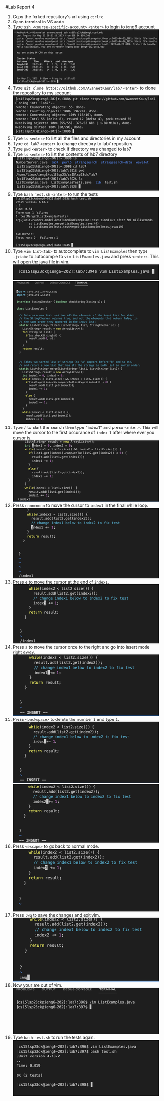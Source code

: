 #Lab Report 4

1. Copy the forked repository's url using `ctrl+c`
2. Open terminal in VS code
3. Type `ssh <course-specific-account>` `<enter>` to login to ieng6 account ![Image](lab7_1.png)
4. Type `git clone https://github.com/AvaneetKaur/lab7` `<enter>` to clone the repository to my account ![Image](lab7_2.png)
5. Type `ls` `<enter>` to list all the files and directories in my account
6. Type `cd lab7` `<enter>` to change directory to lab7 repository
7. Type `pwd` `<enter>` to check if directory was changed to lab7
8. Type `ls` `<enter>` to list the contents of lab7 directory ![Image](lab7_3.png)
9. Type `bash test.sh` `<enter>` to run the tests ![Image](lab7_4.png)
10. Type `vim List<tab>` to autocomplete to `vim ListExamples` then type `.j<tab>` to autocomple to `vim ListExamples.java` and press `<enter>`. This   will open the java file in vim. ![Image](lab7_5.png) ![Image](lab7_6.png)
11. Type `/` to start the search then type "index1" and press `<enter>`. This will move the cursor to the first occurance of `index 1` after where ever you cursor is. ![Image](lab7_7.png)
12. Press `nnnnnnnnn` to move the cursor to `index1` in the final while loop. ![Image](lab7_8.png)
13. Press `e` to move the cursor at the end of `index1`. ![Image](lab7_9.png)
14. Press `a` to move the cursor once to the right and go into insert mode right away. ![Image](lab7_10.png)
15. Press `<backspace>` to delete the number `1` and type `2`. ![Image](lab7_11.png) ![Image](lab7_12.png)
16. Press `<escape>` to go back to normal mode. ![Image](lab7_13.png)
17. Press `:wq` to save the changes and exit vim. ![Image](lab7_14.png)
18. Now your are out of vim. ![Image](lab7_15.png)
19. Type `bash test.sh` to run the tests again. ![Image](lab7_16.png)



